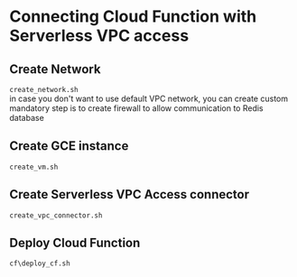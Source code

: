 # Connecting Cloud Function with Serverless VPC access

## Create Network 
`create_network.sh`  
in case you don't want to use default VPC network, you can create custom  
mandatory step is to create firewall to allow communication to Redis database

## Create GCE instance
`create_vm.sh`

## Create Serverless VPC Access connector
`create_vpc_connector.sh`

## Deploy Cloud Function
`cf\deploy_cf.sh`